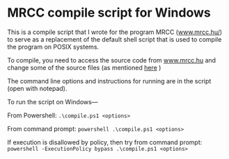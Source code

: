# MRCC compile script for Windows #
This is a compile script that I wrote for the program MRCC (www.mrcc.hu/) to serve as a replacement of the default shell script that is used to compile the program on POSIX systems.

To compile, you need to access the source code from www.mrcc.hu and change some of the source files (as mentioned [here](https://mrcc.hu/index.php/forum/users-corner/250-native-compile-of-mrcc-on-windows) )

The command line options and instructions for running are in the script (open with notepad).

To run the script on Windows—

From Powershell: `.\compile.ps1 <options>`

From command prompt: `powershell .\compile.ps1 <options>`
  
If execution is disallowed by policy, then try from command prompt: `powershell -ExecutionPolicy bypass .\compile.ps1 <options>`
